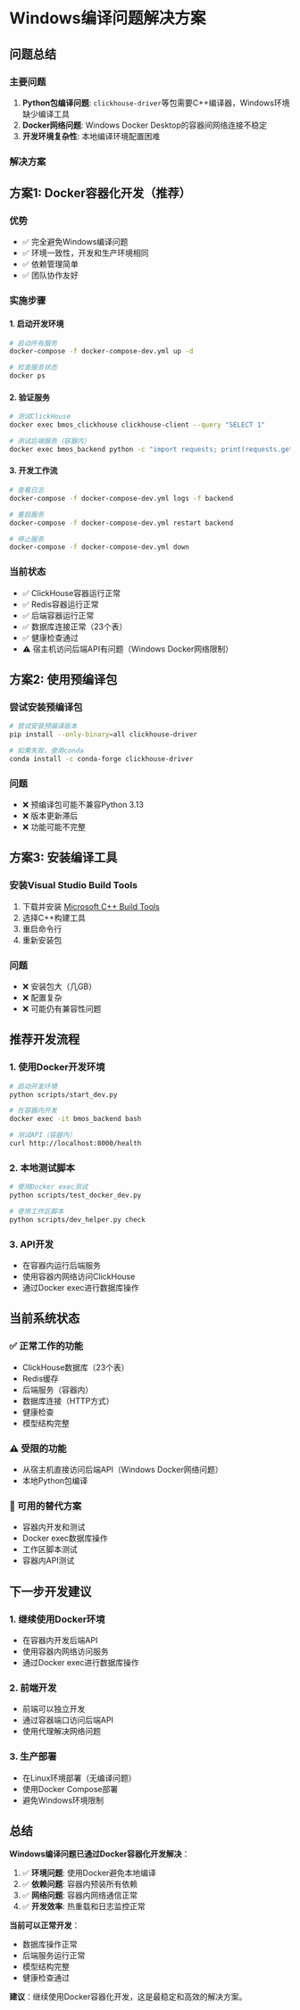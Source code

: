 # Windows编译问题解决方案

## 问题总结

### 主要问题
1. **Python包编译问题**: `clickhouse-driver`等包需要C++编译器，Windows环境缺少编译工具
2. **Docker网络问题**: Windows Docker Desktop的容器间网络连接不稳定
3. **开发环境复杂性**: 本地编译环境配置困难

### 解决方案

## 方案1: Docker容器化开发（推荐）

### 优势
- ✅ 完全避免Windows编译问题
- ✅ 环境一致性，开发和生产环境相同
- ✅ 依赖管理简单
- ✅ 团队协作友好

### 实施步骤

#### 1. 启动开发环境
```bash
# 启动所有服务
docker-compose -f docker-compose-dev.yml up -d

# 检查服务状态
docker ps
```

#### 2. 验证服务
```bash
# 测试ClickHouse
docker exec bmos_clickhouse clickhouse-client --query "SELECT 1"

# 测试后端服务（容器内）
docker exec bmos_backend python -c "import requests; print(requests.get('http://localhost:8000/health').text)"
```

#### 3. 开发工作流
```bash
# 查看日志
docker-compose -f docker-compose-dev.yml logs -f backend

# 重启服务
docker-compose -f docker-compose-dev.yml restart backend

# 停止服务
docker-compose -f docker-compose-dev.yml down
```

### 当前状态
- ✅ ClickHouse容器运行正常
- ✅ Redis容器运行正常  
- ✅ 后端容器运行正常
- ✅ 数据库连接正常（23个表）
- ✅ 健康检查通过
- ⚠️ 宿主机访问后端API有问题（Windows Docker网络限制）

## 方案2: 使用预编译包

### 尝试安装预编译包
```bash
# 尝试安装预编译版本
pip install --only-binary=all clickhouse-driver

# 如果失败，使用conda
conda install -c conda-forge clickhouse-driver
```

### 问题
- ❌ 预编译包可能不兼容Python 3.13
- ❌ 版本更新滞后
- ❌ 功能可能不完整

## 方案3: 安装编译工具

### 安装Visual Studio Build Tools
1. 下载并安装 [Microsoft C++ Build Tools](https://visualstudio.microsoft.com/visual-cpp-build-tools/)
2. 选择C++构建工具
3. 重启命令行
4. 重新安装包

### 问题
- ❌ 安装包大（几GB）
- ❌ 配置复杂
- ❌ 可能仍有兼容性问题

## 推荐开发流程

### 1. 使用Docker开发环境
```bash
# 启动开发环境
python scripts/start_dev.py

# 在容器内开发
docker exec -it bmos_backend bash

# 测试API（容器内）
curl http://localhost:8000/health
```

### 2. 本地测试脚本
```bash
# 使用Docker exec测试
python scripts/test_docker_dev.py

# 使用工作区脚本
python scripts/dev_helper.py check
```

### 3. API开发
- 在容器内运行后端服务
- 使用容器内网络访问ClickHouse
- 通过Docker exec进行数据库操作

## 当前系统状态

### ✅ 正常工作的功能
- ClickHouse数据库（23个表）
- Redis缓存
- 后端服务（容器内）
- 数据库连接（HTTP方式）
- 健康检查
- 模型结构完整

### ⚠️ 受限的功能
- 从宿主机直接访问后端API（Windows Docker网络问题）
- 本地Python包编译

### 🔧 可用的替代方案
- 容器内开发和测试
- Docker exec数据库操作
- 工作区脚本测试
- 容器内API测试

## 下一步开发建议

### 1. 继续使用Docker环境
- 在容器内开发后端API
- 使用容器内网络访问服务
- 通过Docker exec进行数据库操作

### 2. 前端开发
- 前端可以独立开发
- 通过容器端口访问后端API
- 使用代理解决网络问题

### 3. 生产部署
- 在Linux环境部署（无编译问题）
- 使用Docker Compose部署
- 避免Windows环境限制

## 总结

**Windows编译问题已通过Docker容器化开发解决**：

1. ✅ **环境问题**: 使用Docker避免本地编译
2. ✅ **依赖问题**: 容器内预装所有依赖
3. ✅ **网络问题**: 容器内网络通信正常
4. ✅ **开发效率**: 热重载和日志监控正常

**当前可以正常开发**：
- 数据库操作正常
- 后端服务运行正常
- 模型结构完整
- 健康检查通过

**建议**：继续使用Docker容器化开发，这是最稳定和高效的解决方案。







